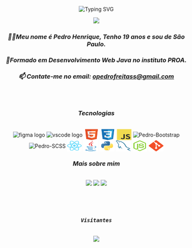 <div align="center">
      
![Typing SVG](https://user-images.githubusercontent.com/110676473/211913333-b6ed48b2-e496-47c6-ae84-d59302be690a.svg)
      
      
<img src="https://user-images.githubusercontent.com/110676473/211967594-91043679-a2d5-48b7-a566-69fea30a1ffd.svg">


### ***👨‍💻Meu nome é Pedro Henrique, Tenho 19 anos e sou de São Paulo.***
### ***📙Formado em Desenvolvimento Web Java no instituto PROA.***
### ***📫 Contate-me no email: opedrofreitass@gmail.com***

     
<div align="center">
<br></br>
    
 
<div align="center">
  
 ### ***Tecnologias*** 
<div style="display: inline_block" align="center"><br>
  <img align="center"src="https://cdn.jsdelivr.net/gh/devicons/devicon/icons/figma/figma-original.svg" height="30" width="40" alt="figma logo"  />
  <img align="center"src="https://cdn.jsdelivr.net/gh/devicons/devicon/icons/vscode/vscode-original.svg" height="30" width="40" alt="vscode logo"  />
  <img align="center" alt="Pedro-HTML" height="30" width="40" src="https://raw.githubusercontent.com/devicons/devicon/master/icons/html5/html5-original.svg">
  <img align="center" alt="Pedro-CSS" height="30" width="40" src="https://raw.githubusercontent.com/devicons/devicon/master/icons/css3/css3-original.svg">
  <img align="center" alt="Pedro-Js" height="30" width="40" src="https://raw.githubusercontent.com/devicons/devicon/master/icons/javascript/javascript-original.svg">
  <img align="center" alt="Pedro-Bootstrap" height="30" width="40" src="https://raw.githubusercontent.com/jmnote/z-icons/master/svg/bootstrap.svg">
  <img align="center" alt="Pedro-SCSS" height="30" width="40"  src="https://rawgit.com/sass/sass-site/main/source/assets/img/logos/logo.svg">
  <img align="center" alt="Pedro-React" height="30" width="40" src="https://raw.githubusercontent.com/devicons/devicon/master/icons/react/react-original.svg">
  <img align="center" alt="Pedro-Java" height="30" width="40" src="https://raw.githubusercontent.com/devicons/devicon/master/icons/java/java-original.svg">
  <img align="center" alt="Pedro-Python" height="30" width="40" src="https://raw.githubusercontent.com/devicons/devicon/master/icons/python/python-original.svg">
  <img align="center" alt="Pedro-MySQL" height="30" width="40" src="https://raw.githubusercontent.com/devicons/devicon/master/icons/mysql/mysql-original.svg">
  <img align="center" alt="Pedro-Node.js" height="30" width="40" src="https://raw.githubusercontent.com/devicons/devicon/master/icons/nodejs/nodejs-original.svg">
  <img align="center" alt="Pedro-Node.js" height="30" width="40" src="https://raw.githubusercontent.com/devicons/devicon/master/icons/git/git-original.svg">


### ***Mais sobre mim***   
<div style="display: inline_block"><br>
  <a href="https://www.instagram.com/im_freitas/" target="_blank"><img src="https://img.shields.io/badge/-Instagram-%23E4405F?style=for-the-badge&logo=instagram&logoColor=white" target="_blank"></a>
  <a href = "mailto:opedrofreitass@gmail.com"><img src="https://img.shields.io/badge/-Gmail-%23333?style=for-the-badge&logo=gmail&logoColor=white" target="_blank"></a>
  <a href="https://www.linkedin.com/in/imphfreitas/)" target="_blank"><img src="https://img.shields.io/badge/-LinkedIn-%230077B5?style=for-the-badge&logo=linkedin&logoColor=white" target="_blank"></a> 
  
  <br>
    
#
<br><h3 align="centre"><b>***``Visitantes``***</b></h3>  
       <img src="https://komarev.com/ghpvc/?username=imfreitas&style=plastic&color=C66338" width="180px">
   

<br></div>



</div>

      

